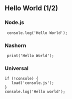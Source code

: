 ## Hello World (1/2)

### Node.js
     console.log('Hello World');

### Nashorn
     print('Hello World');

### Universal
    if (!console) {
       load('console.js');
    }
    console.log('Hello world');
